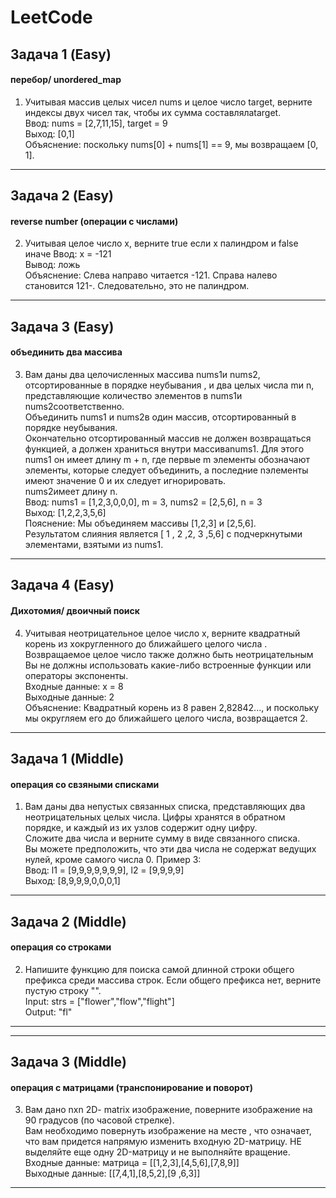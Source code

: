 # LeetCode
## Задача 1 (Easy)
#### перебор/ unordered_map
1) Учитывая массив целых чисел nums и целое число target, верните индексы двух чисел так, чтобы их сумма составлялаtarget.  
Ввод: nums = [2,7,11,15], target = 9  
 Выход: [0,1]  
 Объяснение: поскольку nums[0] + nums[1] == 9, мы возвращаем [0, 1].  
_____ 
## Задача 2 (Easy)
#### reverse number (операции с числами)
2) Учитывая целое число x, верните true если x палиндром и false иначе
Ввод: x = -121  
Вывод: ложь  
Объяснение: Слева направо читается -121. Справа налево становится 121-. Следовательно, это не палиндром.
_____ 
## Задача 3 (Easy)
#### объединить два массива
3) Вам даны два целочисленных массива nums1и nums2, отсортированные в порядке неубывания , и два целых числа mи n, представляющие количество элементов в nums1и nums2соответственно.   
Объединить nums1 и nums2в один массив, отсортированный в порядке неубывания.  
Окончательно отсортированный массив не должен возвращаться функцией, а должен храниться внутри массиваnums1.
Для этого nums1 он имеет длину m + n, где первые m элементы обозначают элементы, которые следует объединить, а последние nэлементы имеют значение 0 и их следует игнорировать.  
nums2имеет длину n.  
Ввод: nums1 = [1,2,3,0,0,0], m = 3, nums2 = [2,5,6], n = 3  
Выход: [1,2,2,3,5,6]  
Пояснение: Мы объединяем массивы [1,2,3] и [2,5,6].   
Результатом слияния является [ 1 , 2 ,2, 3 ,5,6] с подчеркнутыми элементами, взятыми из nums1.
_____ 
## Задача 4 (Easy)
#### Дихотомия/ двоичный поиск
4) Учитывая неотрицательное целое число x, верните квадратный корень из xокругленного до ближайшего целого числа . Возвращаемое целое число также должно быть неотрицательным
Вы не должны использовать какие-либо встроенные функции или операторы экспоненты.  
Входные данные: x = 8  
Выходные данные: 2  
Объяснение: Квадратный корень из 8 равен 2,82842..., и поскольку мы округляем его до ближайшего целого числа, возвращается 2.   
_____
## Задача 1 (Middle)
#### операция со свзяными списками
1) Вам даны два непустых связанных списка, представляющих два неотрицательных целых числа. Цифры хранятся в обратном порядке, и каждый из их узлов содержит одну цифру.  
Сложите два числа и верните сумму в виде связанного списка.  
Вы можете предположить, что эти два числа не содержат ведущих нулей, кроме самого числа 0.
Пример 3:  
Ввод: l1 = [9,9,9,9,9,9,9], l2 = [9,9,9,9]  
Выход: [8,9,9,9,0,0,0,1]  
_____
## Задача 2 (Middle)
#### операция со строками
2) Напишите функцию для поиска самой длинной строки общего префикса среди массива строк. Если общего префикса нет, верните пустую строку "".  
Input: strs = ["flower","flow","flight"]  
Output: "fl"   
_____
_____
## Задача 3 (Middle)
#### операция с матрицами (транспонирование и поворот)
3) Вам дано nxn 2D- matrix изображение, поверните изображение на 90 градусов (по часовой стрелке).  
Вам необходимо повернуть изображение на месте , что означает, что вам придется напрямую изменить входную 2D-матрицу. НЕ выделяйте еще одну 2D-матрицу и не выполняйте вращение.  
Входные данные: матрица = [[1,2,3],[4,5,6],[7,8,9]]  
Выходные данные: [[7,4,1],[8,5,2],[9 ,6,3]]  
_____

